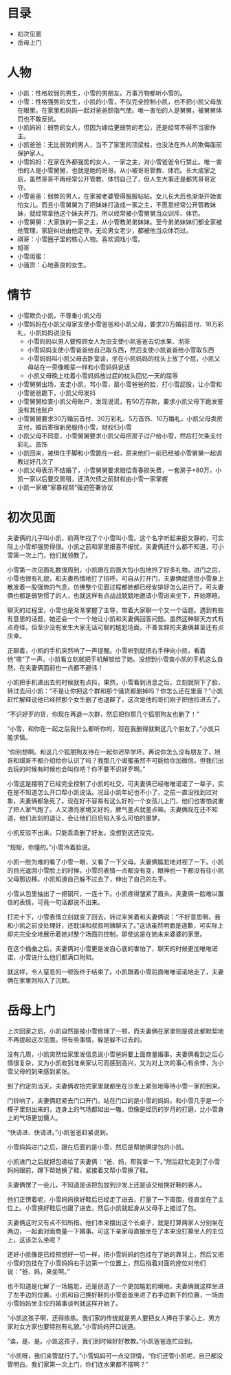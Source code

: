 # 目录

- 初次见面
- 岳母上门

# 人物

- 小凯：性格软弱的男生，小雪的男朋友。万事万物都听小雪的。
- 小雪：性格强势的女生，小凯的小雪，不仅完全控制小凯，也不把小凯父母放在眼里。在家里和妈妈一起对爸爸颐指气使。唯一害怕的人是舅舅，被舅舅体罚也不敢反抗。
- 小凯妈妈：弱势的女人，但因为嫁给更弱势的老公，还是经常不得不当家作主。
- 小凯爸爸：无比弱势的男人，当不了家里的顶梁柱，也没法在外人的欺侮面前保护家人。
- 小雪妈妈：在家在外都强势的女人，一家之主，对小雪爸爸令行禁止。唯一害怕的人是小雪舅舅，也就是她的哥哥。从小被哥哥管教、体罚。长大成家之后，虽然哥哥不再经常公开管教、体罚自己了，但人生大事还是都凭哥哥定夺。
- 小雪爸爸：弱势的男人，在家被老婆管得服服帖帖。女儿长大后也渐渐开始害怕女儿。而且小雪舅舅为了把妹妹打造成一家之主，不愿意经常公开管教妹妹，就经常拿他这个妹夫开刀。所以经常被小雪舅舅当众训斥、体罚。
- 小雪舅舅：大家族的一家之主，从小管教弟弟妹妹。至今弟弟妹妹们都全家被他管理，家庭纠纷由他定夺。无论男女老少，都被他当众体罚过。
- 祺哥：小雪圈子里的核心人物。喜欢调戏小雪。
- 旭哥
- 小雪闺蜜：
- 小骚货：心地善良的女生。

# 情节

- 小雪欺负小凯，不尊重小凯父母
- 小雪妈妈在小凯父母家支使小雪爸爸和小凯父母，要求20万婚前首付、18万彩礼，小凯妈妈说没有
    - 小雪妈妈以男人要照顾女人为由支使小凯爸爸去切水果、沏茶
    - 小雪妈妈支使小雪爸爸给自己取东西，然后支使小凯爸爸给小雪取东西
    - 小雪妈妈叫小凯父母去卧室谈，坐在小凯妈妈的枕头上放了个屁，小凯父母站在一旁像晚辈一样和小雪妈妈说话
    - 小凯父母晚上枕着小雪妈妈放过屁的枕头回忆一天的屈辱
- 小雪舅舅出场，支走小凯，骂小雪，扇小雪爸爸的脸，打小雪屁股，让小雪和小雪爸爸跪下，小凯父母发抖
- 小雪舅舅检查小凯父母账户，发现说谎，有50万存款，要求小凯父母下跪发誓没有其他账户
- 小雪舅舅要求30万婚前首付、30万彩礼、5万首饰、10万婚礼，小凯父母卖房支付，婚后寄宿新房服侍小雪，财权归小雪
- 小凯父母不同意，小雪舅舅要求小凯父母把房子过户给小雪，然后打欠条支付彩礼、首饰
- 小凯回来，被绑住手脚和小雪跪在一起，原来他们一前已经被小雪舅舅一起调教过好几次了
- 小凯父母表示不结婚了，小雪舅舅要求赔偿青春损失费，一套房子+80万，小凯一家以后要交房租，还清欠债之前财权由小雪一家掌握
- 小凯一家被“家暴视频”强迫签署协议

# 初次见面

夫妻俩的儿子叫小凯，前两年找了个小雪叫小雪。这个名字听起来挺文静的，可实际上小雪却强势得很。小凯之前和家里报喜不报忧，夫妻俩还什么都不知道，可小雪第一次上门，他们就领教了。

小雪第一次见面礼数很周到，小凯跟在后面大包小包地拎了好多礼物。进门之后，小雪也很有礼貌，和夫妻热情地打了招呼。可自从打开门，夫妻俩就感觉小雪身上散发着一股强势的气息，仿佛整个见面过程都她都已经安排好怎么进行了。可夫妻俩也都是弱势惯了的人，也就这样有点战战兢兢地邀请小雪进来坐下，开始寒暄。

聊天的过程里，小雪也是渐渐掌握了主导，带着大家聊一个又一个话题。遇到有些有意思的话题，她还会一个一个地让小凯和夫妻俩回答问题。虽然这种聊天方式有点奇怪，但至少没有发生大家无话可聊的尴尬场面，不善言辞的夫妻俩甚至还有点庆幸。

正聊着，小凯的手机突然响了一声提醒。小雪听到就把右手伸向小凯，看着他“嗯”了一声。小凯看立刻就把手机解锁给了她。没想到小雪查小凯的手机这么自然，在夫妻俩面前也一点都不避讳！

小凯把手机递出去的时候就有点抖，果然，小雪看到消息之后，立刻就阴下了脸，转过去问小凯：“不是让你把这个群和那个骚货都删掉吗？你怎么还在里面？”小凯赶忙解释说他已经把那个女生删了也退群了，这次是他的哥们刚子把他拉进去了。

“不识好歹的货，你现在再退一次群，然后把你那几个狐朋狗友也删了！”

“小雪，和你在一起之后我什么都听你的，现在我删得就剩这几个朋友了。”小凯只能求情。

“你别想啊。和这几个狐朋狗友待在一起你迟早学坏。再说你怎么没有朋友了，旭哥和祺哥不都介绍给你认识了吗？我那几个闺蜜虽然不可能给你加微信，但我们出去玩的时候有时候也会叫你吧？你不要不识好歹啊。”

小雪这是摆明了已经完全控制了小凯的社交，可夫妻俩已经唯唯诺诺了一辈子，实在是不知道怎么开口帮小凯说话。况且小凯年纪也不小了，之前一直没找到过对象，夫妻俩都急死了。现在好不容易有这么好的一个女孩儿上门，他们也害怕说重了把人家气跑了。人又漂亮家境又好的，脾气差点就差点嘛。夫妻俩现在还不知道，他们此刻的退让，会让他们日后陷入多么可怕的噩梦。

小凯反驳不出来，只能乖乖删了好友。没想到这还没完。

“规矩，你懂的。”小雪冷着脸说。

小凯一脸为难的看了小雪一眼，又看了一下父母。夫妻俩尴尬地对视了一下。小凯的目光返回小雪脸上的时候，小雪的表情一点都没有变，眼神也一下都没有往小凯父母那边移。小凯知道自己躲不过去了，伸出了自己的左手。

小雪从包里抽出了一把钢尺，一连十下。小凯疼得皱紧了眉头。夫妻俩一脸难以置信的表情，可竟一句话都说不出来。

打完十下，小雪表情立刻就变了回去，转过来笑着和夫妻俩说：“不好意思啊，我和小凯之前没处理好，还耽误和叔叔阿姨聊天了。”这话虽然明面是道歉，可实际上却完完全全地展示着她对整个场面的控制，即使这是在她未来婆婆的家里。

在这个插曲之后，夫妻俩对小雪更是发自心底的害怕了，聊天的时候更加唯唯诺诺，小雪说什么他们都满口附和。

就这样，令人窒息的一顿饭终于结束了。小凯跟着小雪后面唯唯诺诺地走了，夫妻俩在家里则陷入了沉默。

# 岳母上门

上次回家之后，小凯自然是被小雪修理了一顿，而夫妻俩在家里则是彼此都默契地不再提起这次见面。但有些事情，躲是躲不过去的。

没有几周，小凯突然给家里发信息说小雪爸妈要上面商量婚事。夫妻俩看到之后心情很复杂，又为小凯收到准亲家认可而感到高兴，又为对上次的事心有余悸，为小雪父母的到来感到紧张。

到了约定的当天，夫妻俩收拾完家里就都坐在沙发上紧张地等待小雪一家的到来。

门铃响了，夫妻俩赶紧去门口开门。站在门口的是小雪的妈妈，和小雪几乎是一个模子里刻出来的，连身上的气场都如出一辙。但像是经历的岁月的打磨，比小雪身上的气场更加慑人。

“快请进、快请进。”小凯爸爸赶紧说到。

小雪妈妈进门之后，跟在后面的是小雪，然后是帮她俩提包的小凯。

小凯进门之后就把包递给了夫妻俩：“爸、妈，帮我拿一下。”然后赶忙走到了小雪妈妈跟前，蹲下帮她换了鞋，紧接着又帮小雪换了鞋。

夫妻俩愣了一会儿，不知道是该把包放到沙发上还是该交给换好鞋的客人。

他们正愣着呢，小雪妈妈换好鞋后已经走了进去，打量了一下周围，径直坐在了主位上。小雪换好鞋后也跟了进去，然后小凯就起身从父母手上接过了包。

夫妻俩这时又有点不知所措。他们本来摆出这个长桌子，就是打算两家人分别坐在两边，一起面对面商量一下婚事。可这下亲家母直接坐在了本来没打算坐人的主位上，这该怎么坐呢？

还好小凯像是已经预想好一切一样，把小雪妈妈的包挂在了她的靠背上，然后又把小雪的包挂在了小雪妈妈右手边第一个位置上，然后指着对面的座位对他们说：“爸、妈，来坐啊。”

也不知道是化解了一场尴尬，还是创造了一个更加尴尬的境地，夫妻俩就这样坐进了左手边的位置。小凯和自己换好鞋的小雪爸爸坐进了右手边剩下的位置，一场由小雪妈妈坐主位的婚事谈判就这样开始了。

“小凯这孩子啊，还得练练。我们家的传统就是男人要把女人捧在手掌心上，男方家对女方家也要特别有礼貌。”小雪妈妈开口说道。

“诶，是、是。小凯这孩子，我们到时候好好教教。”小凯爸爸连忙应到。

“小凯呀，我们来管就行了。”小雪妈妈可一点没领情，“你们还管小凯呢，自己都没管明白。我们家第一次上门，你们连水果都不摆啊？”
